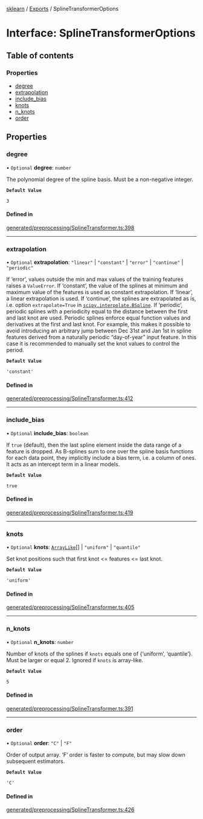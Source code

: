 [sklearn](../readme.md) / [Exports](../modules.md) / SplineTransformerOptions

# Interface: SplineTransformerOptions

## Table of contents

### Properties

- [degree](SplineTransformerOptions.md#degree)
- [extrapolation](SplineTransformerOptions.md#extrapolation)
- [include\_bias](SplineTransformerOptions.md#include_bias)
- [knots](SplineTransformerOptions.md#knots)
- [n\_knots](SplineTransformerOptions.md#n_knots)
- [order](SplineTransformerOptions.md#order)

## Properties

### degree

• `Optional` **degree**: `number`

The polynomial degree of the spline basis. Must be a non-negative integer.

**`Default Value`**

`3`

#### Defined in

[generated/preprocessing/SplineTransformer.ts:398](https://github.com/transitive-bullshit/scikit-learn-ts/blob/367336a/packages/sklearn/src/generated/preprocessing/SplineTransformer.ts#L398)

___

### extrapolation

• `Optional` **extrapolation**: ``"linear"`` \| ``"constant"`` \| ``"error"`` \| ``"continue"`` \| ``"periodic"``

If ‘error’, values outside the min and max values of the training features raises a `ValueError`. If ‘constant’, the value of the splines at minimum and maximum value of the features is used as constant extrapolation. If ‘linear’, a linear extrapolation is used. If ‘continue’, the splines are extrapolated as is, i.e. option `extrapolate=True` in [`scipy.interpolate.BSpline`](https://docs.scipy.org/doc/scipy/reference/generated/scipy.interpolate.BSpline.html#scipy.interpolate.BSpline "(in SciPy v1.10.1)"). If ‘periodic’, periodic splines with a periodicity equal to the distance between the first and last knot are used. Periodic splines enforce equal function values and derivatives at the first and last knot. For example, this makes it possible to avoid introducing an arbitrary jump between Dec 31st and Jan 1st in spline features derived from a naturally periodic “day-of-year” input feature. In this case it is recommended to manually set the knot values to control the period.

**`Default Value`**

`'constant'`

#### Defined in

[generated/preprocessing/SplineTransformer.ts:412](https://github.com/transitive-bullshit/scikit-learn-ts/blob/367336a/packages/sklearn/src/generated/preprocessing/SplineTransformer.ts#L412)

___

### include\_bias

• `Optional` **include\_bias**: `boolean`

If `true` (default), then the last spline element inside the data range of a feature is dropped. As B-splines sum to one over the spline basis functions for each data point, they implicitly include a bias term, i.e. a column of ones. It acts as an intercept term in a linear models.

**`Default Value`**

`true`

#### Defined in

[generated/preprocessing/SplineTransformer.ts:419](https://github.com/transitive-bullshit/scikit-learn-ts/blob/367336a/packages/sklearn/src/generated/preprocessing/SplineTransformer.ts#L419)

___

### knots

• `Optional` **knots**: [`ArrayLike`](../modules.md#arraylike)[] \| ``"uniform"`` \| ``"quantile"``

Set knot positions such that first knot <= features <= last knot.

**`Default Value`**

`'uniform'`

#### Defined in

[generated/preprocessing/SplineTransformer.ts:405](https://github.com/transitive-bullshit/scikit-learn-ts/blob/367336a/packages/sklearn/src/generated/preprocessing/SplineTransformer.ts#L405)

___

### n\_knots

• `Optional` **n\_knots**: `number`

Number of knots of the splines if `knots` equals one of {‘uniform’, ‘quantile’}. Must be larger or equal 2. Ignored if `knots` is array-like.

**`Default Value`**

`5`

#### Defined in

[generated/preprocessing/SplineTransformer.ts:391](https://github.com/transitive-bullshit/scikit-learn-ts/blob/367336a/packages/sklearn/src/generated/preprocessing/SplineTransformer.ts#L391)

___

### order

• `Optional` **order**: ``"C"`` \| ``"F"``

Order of output array. ‘F’ order is faster to compute, but may slow down subsequent estimators.

**`Default Value`**

`'C'`

#### Defined in

[generated/preprocessing/SplineTransformer.ts:426](https://github.com/transitive-bullshit/scikit-learn-ts/blob/367336a/packages/sklearn/src/generated/preprocessing/SplineTransformer.ts#L426)
